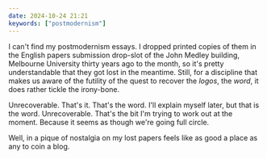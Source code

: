 ```yaml
---
date: 2024-10-24 21:21
keywords: ["postmodernism"]
---
```


I can't find my postmodernism essays. I dropped printed copies of them in the English papers submission drop-slot of the John Medley building, Melbourne University  thirty years ago to the month, so it's pretty understandable that they got lost in the meantime. Still, for a discipline that makes us aware of the futility of the quest to recover the _logos_, the _word_, it does rather tickle the irony-bone.

Unrecoverable. That's it. That's the word. I'll explain myself later, but that is the word. Unrecoverable. That's the bit I'm trying to work out at the moment. Because it seems as though we're going full circle. 

Well, in a pique of nostalgia on my lost papers feels like as good a place as any to coin a blog. 
